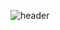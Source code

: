 ![header](https://capsule-render.vercel.app/api?type=waving&color=FFFFFF&height=200&section=header&text=SmartHome%20InternShip&fontSize=50&fontColor=d6ace6)

